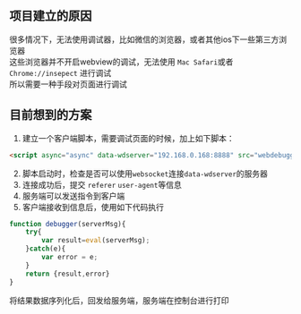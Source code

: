 ## 项目建立的原因
很多情况下，无法使用调试器，比如微信的浏览器，或者其他ios下一些第三方浏览器  
这些浏览器并不开启webview的调试，无法使用 `Mac Safari`或者 `Chrome://insepect` 进行调试  
所以需要一种手段对页面进行调试  

## 目前想到的方案  
1. 建立一个客户端脚本，需要调试页面的时候，加上如下脚本：
```html
<script async="async" data-wdserver="192.168.0.168:8888" src="webdebugger.js"></script>
```
2. 脚本启动时，检查是否可以使用`websocket`连接`data-wdserver`的服务器  
3. 连接成功后，提交 `referer` `user-agent`等信息
4. 服务端可以发送指令到客户端
5. 客户端接收到信息后，使用如下代码执行
```javascript
function debugger(serverMsg){
    try{
        var result=eval(serverMsg);
    }catch(e){
        var error = e;
    }
    return {result,error}
}
```
将结果数据序列化后，回发给服务端，服务端在控制台进行打印  